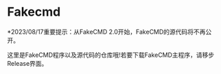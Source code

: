 # Fakecmd
*2023/08/17重要提示：从FakeCMD 2.0开始，FakeCMD的源代码将不再公开。

这里是FakeCMD程序以及源代码的仓库哦!若要下载FakeCMD主程序，请移步Release界面。
